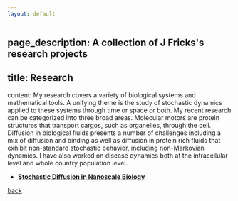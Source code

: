 ```yaml
---
layout: default
---
```

page_description: A collection of J Fricks's research projects
---
title: Research
----
content: My research covers a variety of biological systems and mathematical tools.  A unifying theme is the study of stochastic dynamics applied to these systems through time or space or both.  My recent research can be categorized into three broad areas.  Molecular motors are protein structures that transport cargos, such as organelles, through the cell.  Diffusion in biological fluids presents a number of challenges including a mix of diffusion and binding as well as diffusion in protein rich fluids that exhibit non-standard stochastic behavior, including non-Markovian dynamics.  I have also worked on disease dynamics both at the intracellular level and whole country population level.

* **[Stochastic Diffusion in Nanoscale Biology](./diffusion.html)**

[back](./)